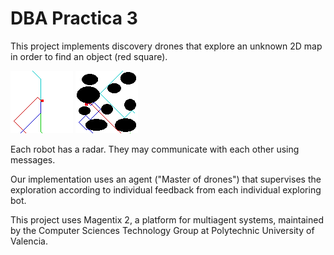 # DBA Practica 3
This project implements discovery drones that explore an unknown 2D map in order to find an object (red square).

![Map1](images/map1.png "Map 1")
![Map4](images/map4.png "Map 4")

Each robot has a radar. They may communicate with each other using messages.

Our implementation uses an agent ("Master of drones") that supervises the exploration according to individual feedback from each individual exploring bot.

This project uses Magentix 2, a platform for multiagent systems, maintained by the Computer Sciences Technology Group at Polytechnic University of Valencia.